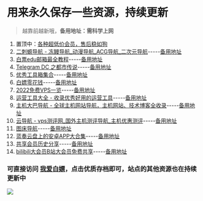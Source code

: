 # 用来永久保存一些资源，持续更新

> 越靠前越新哦，**备用地址：需科学上网**

1. 置顶中：[各种超低价会员，售后稳如狗](https://feizhu.huiyuan2.xyz/)
1. [二刺螈导航 - 冻鳗导航_动漫导航_ACG导航_二次元导航](https://archive-center.github.io/anran1/二刺螈导航%20-%20冻鳗导航_动漫导航_ACG导航_二次元导航.html)-----[备用地址](https://archive.ph/pDqOl)
1. [白票edu邮箱最全教程](https://archive-center.github.io/anran1/【白票edu邮箱最全教程.html)-----[备用地址](https://archive.ph/8lk7z)
3. [Telegram DC 之都市传说](https://archive-center.github.io/anran1/Telegram%20DC%20之都市传说.html)-----[备用地址](https://archive.ph/rZ0qq)
4. [优秀工具箱集合](https://archive-center.github.io/anran1/优秀工具箱集合.html)-----[备用地址](https://archive.ph/Pv8ih)
5. [白嫖零花钱](https://archive-center.github.io/anran1/write/%E9%9B%B6%E8%8A%B1%E9%92%B1)-----[备用地址](https://archive.ph/XwaTa)
6. [2022免费VPS一览](https://archive-center.github.io/anran1/2022免费VPS一览.html)-----[备用地址](https://archive.ph/7DpVP)
7. [运营工具大全 - 收录优秀好用的运营工具](https://archive-center.github.io/anran1/运营工具大全%20-%20收录优秀好用的运营工具.html)-----[备用地址](https://archive.ph/ntUeE)
8. [主机大巴导航 - 全球主机网站导航，主机网站、技术博客全收录](https://archive-center.github.io/anran1/主机大巴导航%20-%20全球主机网站导航，主机网站、技术博客全收录.html)-----[备用地址](https://archive.ph/FT45m)
9. [云导航 - vps测评网_国外主机测评导航_主机优惠测评](https://archive-center.github.io/anran1/云导航%20-%20vps测评网_国外主机测评导航_主机优惠测评.html)-----[备用地址](https://archive.ph/7EuZc)
10. [图床导航](https://archive-center.github.io/anran1/图床导航.html)-----[备用地址](https://archive.ph/glauO)
11. [蓝奏云盘上的安卓APP大合集](https://github.com/anran-world/Anranawsl/blob/master/Archive/蓝奏云盘上的安卓APP大合集.md)-----[备用地址](https://archive.ph/LnuTq)
12. [共享会员历史分享](https://github.com/anran-world/Anranawsl/blob/master/Archive/共享会员历史分享.md)-----[备用地址](https://archive.ph/tMJvg)
13. [bilibili大会员B站大会员免费共享](https://github.com/anran-world/Anranawsl/blob/master/Archive/bilibili大会员B站大会员免费共享.md)-----[备用地址](https://archive.ph/39o5U)


### 可直接访问 [我爱白嫖](https://www.anranbp.ga/)，点击优质存档即可，站点的其他资源也在持续更新中
<img src="https://www.helloimg.com/images/2022/05/09/RNiaJD.png">

